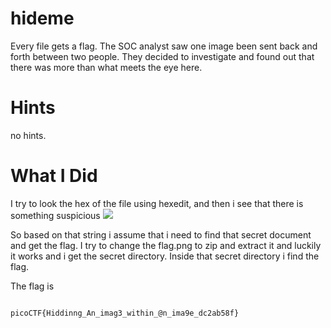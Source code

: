 # hideme

Every file gets a flag.
The SOC analyst saw one image been sent back and forth between two people. They decided to investigate and found out that there was more than what meets the eye here.

# Hints

no hints.

# What I Did

I try to look the hex of the file using hexedit,
and then i see that there is something suspicious
<image src="Pic_1.jpg">

So based on that string i assume that i need to find that secret document and
get the flag. I try to change the flag.png to zip and extract it
and luckily it works and i get the secret directory. Inside that secret directory
i find the flag.

The flag is

``` 

picoCTF{Hiddinng_An_imag3_within_@n_ima9e_dc2ab58f} 

```